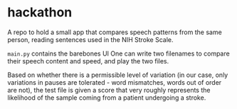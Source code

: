 # hackathon
A repo to hold a small app that compares speech patterns from the same person, reading sentences used in the NIH Stroke Scale.

`main.py` contains the barebones UI
One can write two filenames to compare their speech content and speed, and play the two files. 

Based on whether there is a permissible level of variation (in our case, only variations in pauses are tolerated - word mismatches, words out of order are not), the test file is given a score that very roughly represents the likelihood of the sample coming from a patient undergoing a stroke.
